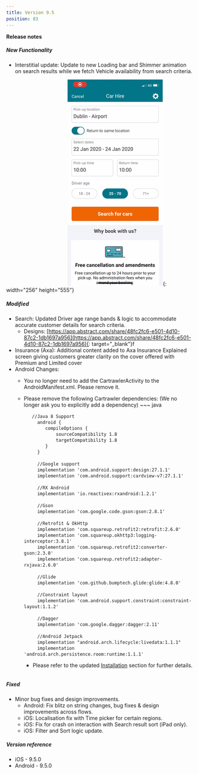 ```yaml
---
title: Version 9.5
position: 83
---
```


**Release notes**

##### New Functionality

* Interstitial update: Update to new Loading bar and Shimmer animation on search results while we fetch Vehicle availability from search criteria.

&nbsp; &nbsp; &nbsp; &nbsp; &nbsp; &nbsp; &nbsp; &nbsp; &nbsp; &nbsp; &nbsp; &nbsp; &nbsp; &nbsp; &nbsp; &nbsp; &nbsp; &nbsp; &nbsp; &nbsp; &nbsp;&nbsp;![Loading state on search results](/uploads/Interstitial.gif "Loading state on search results"){: width="256" height="555"}

##### Modified

* Search: Updated Driver age range bands & logic to accommodate accurate customer details for search criteria.
  * Designs: [https://app.abstract.com/share/48fc2fc6-e501-4d10-87c2-1db1697a956](https://app.abstract.com/share/48fc2fc6-e501-4d10-87c2-1db1697a956){: target="_blank"}f
* Insurance (Axa): Additional content added to Axa Insurance Explained screen giving customers greater clarity on the cover offered with Premium and Limited cover
* Android Changes:
  * You no longer need to add the CartrawlerActivity to the AndroidManifest.xml. Please remove it.
  * Please remove the following Cartrawler dependencies: (We no longer ask you to explicitly add a dependency) ~~~ java

    ~~~
       //Java 8 Support
         android {
            compileOptions {
                sourceCompatibility 1.8
                targetCompatibility 1.8
            }
         }

         //Google support
         implementation 'com.android.support:design:27.1.1'
         implementation 'com.android.support:cardview-v7:27.1.1'

         //RX Android
         implementation 'io.reactivex:rxandroid:1.2.1'

         //Gson
         implementation 'com.google.code.gson:gson:2.8.1'

         //Retrofit & OkHttp
         implementation 'com.squareup.retrofit2:retrofit:2.6.0'
         implementation 'com.squareup.okhttp3:logging-interceptor:3.8.1'
         implementation 'com.squareup.retrofit2:converter-gson:2.3.0'
         implementation 'com.squareup.retrofit2:adapter-rxjava:2.6.0'

         //Glide
         implementation 'com.github.bumptech.glide:glide:4.8.0'

         //Constraint layout
         implementation 'com.android.support.constraint:constraint-layout:1.1.2'

         //Dagger
         implementation 'com.google.dagger:dagger:2.11'

         //Android Jetpack
         implementation "android.arch.lifecycle:livedata:1.1.1"
         implementation 'android.arch.persistence.room:runtime:1.1.1'

    ~~~
    * Please refer to the updated <a href="https://cartrawler.github.io/#section_androidinstallation" target="_blank">Installation</a> section for further details.
    ~~~

##### Fixed

* Minor bug fixes and design improvements.
  * Android: Fix blitz on string changes, bug fixes & design improvements across flows.
  * iOS: Localisation fix with Time picker for certain regions.
  * iOS: Fix for crash on interaction with Search result sort (iPad only).
  * iOS: Filter and Sort logic update.

##### Version reference

* iOS - 9.5.0
* Android - 9.5.0